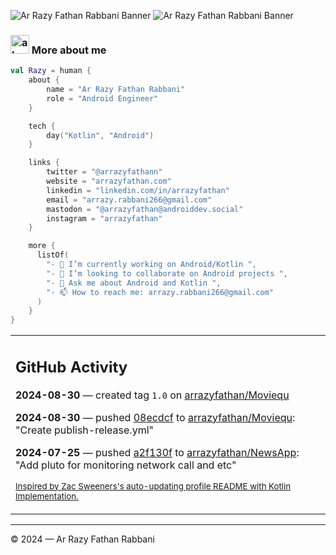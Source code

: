 ![Ar Razy Fathan Rabbani Banner](https://github.com/arrazyfathan/arrazyfathan/blob/2252ea3595c36618091c7d1305ea8fc277710510/banner-dark.png#gh-dark-mode-only)
![Ar Razy Fathan Rabbani Banner](https://github.com/arrazyfathan/arrazyfathan/blob/2252ea3595c36618091c7d1305ea8fc277710510/banner-light.png#gh-light-mode-only)

### <img width="30" alt="about" src="https://github.com/arrazyfathan/arrazyfathan/blob/43b7c98714907478c7d31837bcf9ee8c2c5dc636/about.png"> More about me

```kotlin
val Razy = human {
    about {
        name = "Ar Razy Fathan Rabbani"
        role = "Android Engineer"
    }

    tech {
        day("Kotlin", "Android")
    }

    links {
        twitter = "@arrazyfathann"
        website = "arrazyfathan.com"
        linkedin = "linkedin.com/in/arrazyfathan"
        email = "arrazy.rabbani266@gmail.com"
        mastodon = "@arrazyfathan@androiddev.social"
        instagram = "arrazyfathan"
    }

    more {
      listOf(
        "- 🔭 I’m currently working on Android/Kotlin ",
        "- 👯 I’m looking to collaborate on Android projects ",
        "- 💬 Ask me about Android and Kotlin ",
        "- 📫 How to reach me: arrazy.rabbani266@gmail.com"
      )
    }
}
```


<table><tr><td valign="top" width="100%">    

## GitHub Activity

**2024-08-30** — created tag `1.0` on [arrazyfathan/Moviequ](https://github.com/arrazyfathan/Moviequ)

**2024-08-30** — pushed [08ecdcf](https://github.com/arrazyfathan/Moviequ/commits/08ecdcf4455381bed8f0f9269cdd8989abed1d84) to [arrazyfathan/Moviequ](https://github.com/arrazyfathan/Moviequ): "Create publish-release.yml"

**2024-07-25** — pushed [a2f130f](https://github.com/arrazyfathan/NewsApp/commits/a2f130f047c320d531ce5d85c54166164c1a72e8) to [arrazyfathan/NewsApp](https://github.com/arrazyfathan/NewsApp): "Add pluto for monitoring network call and etc"
                
<sub><a href="https://github.com/ZacSweers/ZacSweers/">Inspired by Zac Sweeners's auto-updating profile README with Kotlin Implementation.</a></sub>
</table>

---
© 2024 — Ar Razy Fathan Rabbani